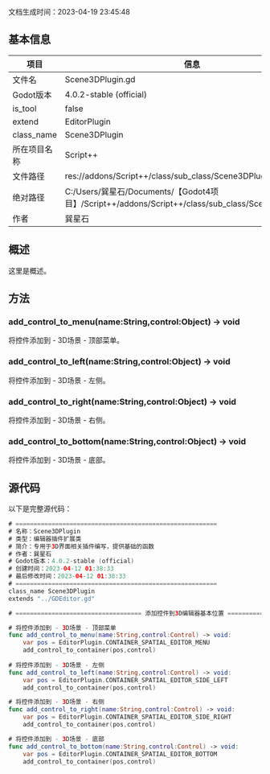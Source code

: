 文档生成时间：2023-04-19 23:45:48
## 基本信息
| **项目** | **信息** |
| --- | --- |
| 文件名 | Scene3DPlugin.gd |
| Godot版本 | 4.0.2-stable (official) |
| is_tool | false |
| extend | EditorPlugin |
| class_name | Scene3DPlugin |
| 所在项目名称 | Script++ |
| 文件路径 | res://addons/Script++/class/sub_class/Scene3DPlugin.gd |
| 绝对路径 | C:/Users/巽星石/Documents/【Godot4项目】/Script++/addons/Script++/class/sub_class/Scene3DPlugin.gd |
| 作者 | 巽星石 |

## 概述
这里是概述。
## 方法
### add_control_to_menu(name:String,control:Object) -> void
将控件添加到 - 3D场景 - 顶部菜单。
### add_control_to_left(name:String,control:Object) -> void
将控件添加到 - 3D场景 - 左侧。
### add_control_to_right(name:String,control:Object) -> void
将控件添加到 - 3D场景 - 右侧。
### add_control_to_bottom(name:String,control:Object) -> void
将控件添加到 - 3D场景 - 底部。
## 源代码
以下是完整源代码：
```swift
# ========================================================
# 名称：Scene3DPlugin
# 类型：编辑器插件扩展类
# 简介：专用于3D界面相关插件编写，提供基础的函数
# 作者：巽星石
# Godot版本：4.0.2-stable (official)
# 创建时间：2023-04-12 01:38:33
# 最后修改时间：2023-04-12 01:38:33
# ========================================================
class_name Scene3DPlugin
extends "../GDEditor.gd"

# =================================== 添加控件到3D编辑器基本位置 ===================================

# 将控件添加到 - 3D场景 - 顶部菜单
func add_control_to_menu(name:String,control:Control) -> void:
    var pos = EditorPlugin.CONTAINER_SPATIAL_EDITOR_MENU
    add_control_to_container(pos,control)
    
# 将控件添加到 - 3D场景 - 左侧
func add_control_to_left(name:String,control:Control) -> void:
    var pos = EditorPlugin.CONTAINER_SPATIAL_EDITOR_SIDE_LEFT
    add_control_to_container(pos,control)

# 将控件添加到 - 3D场景 - 右侧
func add_control_to_right(name:String,control:Control) -> void:
    var pos = EditorPlugin.CONTAINER_SPATIAL_EDITOR_SIDE_RIGHT
    add_control_to_container(pos,control)

# 将控件添加到 - 3D场景 - 底部
func add_control_to_bottom(name:String,control:Control) -> void:
    var pos = EditorPlugin.CONTAINER_SPATIAL_EDITOR_BOTTOM
    add_control_to_container(pos,control)
```
